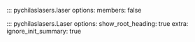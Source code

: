 ::: pychilaslasers.laser
    options:
        members: false

::: pychilaslasers.Laser
    options:
        show_root_heading: true
        extra:
            ignore_init_summary: true
